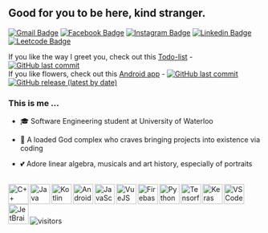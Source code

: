 ## Good for you to be here, kind stranger.

[![Gmail Badge](https://img.shields.io/badge/-Email-c14438?style=plastic&logo=Gmail&logoColor=white&link=mailto:jennytai3221@gmail.com)](jennytai3221@gmail.com)
[![Facebook Badge](https://img.shields.io/badge/-Facebook-blue?style=plastic&logo=Facebook&logoColor=white&link=https://www.facebook.com/in/jennytai1223/)](https://www.facebook.com/in/jennytai1223/)
[![Instagram Badge](https://img.shields.io/badge/-Instagram-purple?style=plastic&logo=instagram&logoColor=white&link=https://www.instagram.com/aegerita/)](https://www.instagram.com/aegerita/)
[![Linkedin Badge](https://img.shields.io/badge/-Linkedin-blue?style=plastic&logo=Linkedin&logoColor=white&link=https://www.linkedin.com/in/jenny-tai/)](https://www.linkedin.com/in/jenny-tai/)
[![Leetcode Badge](https://img.shields.io/badge/-Leetcode-gray?style=plastic&logo=Leetcode&logoColor=white&link=https://leetcode.com/aegerita/)](https://leetcode.com/aegerita/)

If you like the way I greet you, check out this [Todo-list](aegerita-todo.netlify.app) - [![GitHub last commit](https://img.shields.io/github/last-commit/aegerita/Vue-TodoList)](https://github.com/aegerita/Vue-TodoList) <br>
If you like flowers, check out this [Android app](https://play.google.com/store/apps/details?id=com.aegerita.spot_a_flower) - [![GitHub last commit](https://img.shields.io/github/last-commit/aegerita/Spot-A-Flower)](https://github.com/aegerita/Spot-A-Flower) [![GitHub release (latest by date)](https://img.shields.io/github/v/release/aegerita/Spot-A-Flower)](https://github.com/aegerita/Spot-A-Flower/releases/tag/v1.0)

### This is me ...

*  🎓  Software Engineering student at University of Waterloo 

*  👀  A loaded God complex who craves bringing projects into existence via coding

* 💕  Adore linear algebra, musicals and art history, especially of portraits
<br>
 
<img align="left" src="https://simpleicons.org/icons/cplusplus.svg" alt="C++" height="40px" />
<img align="left" src="https://simpleicons.org/icons/java.svg" alt="Java" height="40px" />
<img align="left" src="https://simpleicons.org/icons/kotlin.svg" alt="Kotlin" height="40px" />
<img align="left" src="https://simpleicons.org/icons/android.svg" alt="Android" height="40px" />
<img align="left" src="https://simpleicons.org/icons/javascript.svg" alt="JavaScript" height="40px" />
<img align="left" src="https://simpleicons.org/icons/vue-dot-js.svg" alt="VueJS" height="40px" />
<img align="left" src="https://simpleicons.org/icons/firebase.svg" alt="Firebase" height="40px" />
<img align="left" src="https://simpleicons.org/icons/python.svg" alt="Python" height="40px" />
<img align="left" src="https://simpleicons.org/icons/tensorflow.svg" alt="Tensorflow" height="40px" />
<img align="left" src="https://simpleicons.org/icons/keras.svg" alt="Keras" height="40px" />
<img align="left" src="https://simpleicons.org/icons/visualstudiocode.svg" alt="VSCode" height="40px" />
<img align="left" src="https://simpleicons.org/icons/jetbrains.svg" alt="JetBrains Tools" height="40px" />
 
<br> 
<br>
<br>

![visitors](https://visitor-badge.laobi.icu/badge?page_id=aegerita)

